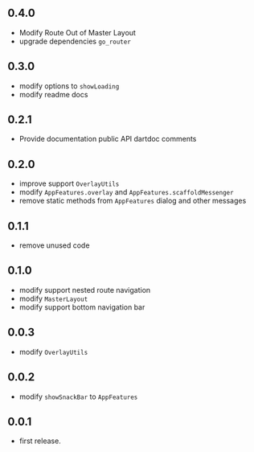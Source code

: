## 0.4.0
* Modify Route Out of Master Layout
* upgrade dependencies `go_router`

## 0.3.0
* modify options to `showLoading`
* modify readme docs

## 0.2.1
* Provide documentation public API dartdoc comments

## 0.2.0
* improve support `OverlayUtils`
* modify `AppFeatures.overlay` and `AppFeatures.scaffoldMessenger`
* remove static methods from `AppFeatures` dialog and other messages

## 0.1.1
* remove unused code

## 0.1.0
* modify support nested route navigation
* modify `MasterLayout`
* modify support bottom navigation bar

## 0.0.3
* modify `OverlayUtils`

## 0.0.2
* modify `showSnackBar` to `AppFeatures`

## 0.0.1
* first release.